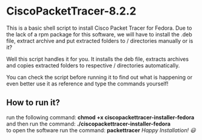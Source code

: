 # CiscoPacketTracer-8.2.2

This is a basic shell script to install Cisco Packet Tracer for Fedora.
Due to the lack of a rpm package for this software, we will have to install the .deb file, extract archive and put extracted folders to / directories
manually or is it?

Well this script handles it for you. It installs the deb file, extracts archives and copies extracted folders to respective / directories automatically.

You can check the script before running it to find out what is happening or even better use it as reference and type the commands yourself!

## How to run it?
run the following command: <b>chmod +x ciscopackettracer-installer-fedora</b> <br>
and then run the command: <b>./ciscopackettracer-installer-fedora</b> <br>
to open the software run the command: <b>packettracer</b>
<i>Happy Installation! 😃</i>
